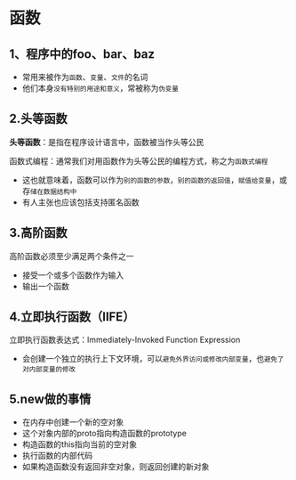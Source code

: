 # 函数

## 1、程序中的foo、bar、baz

* 常用来被作为``函数``、``变量``、``文件``的名词
* 他们本身``没有特别的用途和意义``，常被称为``伪变量``

## 2.头等函数

**头等函数**：是指在程序设计语言中，函数被当作头等公民

函数式编程：通常我们对用函数作为头等公民的编程方式，称之为``函数式编程``

* 这也就意味着，函数可以作为``别的函数的参数``，``别的函数的返回值``，``赋值给变量``，或存``储在数据结构中``
* 有人主张也应该包括支持匿名函数

## 3.高阶函数

高阶函数必须至少满足两个条件之一

* 接受一个或多个函数作为输入
* 输出一个函数

## 4.立即执行函数（IIFE）

立即执行函数表达式：Immediately-Invoked Function Expression

* 会创建一个独立的执行上下文环境，可以``避免外界访问或修改内部变量``，也``避免了对内部变量的修改``

## 5.new做的事情

* 在内存中创建一个新的空对象
* 这个对象内部的proto指向构造函数的prototype
* 构造函数的this指向当前的空对象
* 执行函数的内部代码
* 如果构造函数没有返回非空对象，则返回创建的新对象